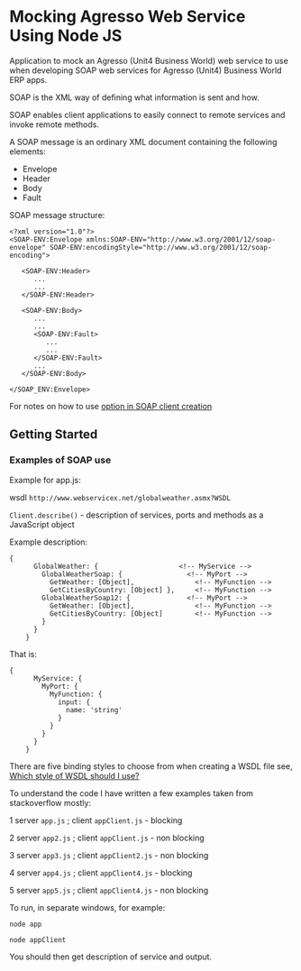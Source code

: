 # Mocking Agresso Web Service Using Node JS

Application to mock an Agresso (Unit4 Business World) web service to use when developing SOAP web services for Agresso (Unit4) Business World ERP apps.

SOAP is the XML way of defining what information is sent and how.

SOAP enables client applications to easily connect to remote services and invoke remote methods.

A SOAP message is an ordinary XML document containing the following elements:

* Envelope
* Header
* Body
* Fault

SOAP message structure:
```
<?xml version="1.0"?>
<SOAP-ENV:Envelope xmlns:SOAP-ENV="http://www.w3.org/2001/12/soap-envelope" SOAP-ENV:encodingStyle="http://www.w3.org/2001/12/soap-encoding">

   <SOAP-ENV:Header>
      ...
      ...
   </SOAP-ENV:Header>

   <SOAP-ENV:Body>
      ...
      ...
      <SOAP-ENV:Fault>
         ...
         ...
      </SOAP-ENV:Fault>
      ...
   </SOAP-ENV:Body>

</SOAP_ENV:Envelope>
```

For notes on how to use [option in SOAP client creation](http://stackoverflow.com/questions/20087573/node-js-and-async-module-error)

## Getting Started

### Examples of SOAP use

Example for app.js:

wsdl `http://www.webservicex.net/globalweather.asmx?WSDL`

`Client.describe()` - description of services, ports and methods as a JavaScript object

Example description:

```
{
      GlobalWeather: {                    <!-- MyService -->
        GlobalWeatherSoap: {                <!-- MyPort -->
          GetWeather: [Object],               <!-- MyFunction -->
          GetCitiesByCountry: [Object] },     <!-- MyFunction -->
        GlobalWeatherSoap12: {              <!-- MyPort -->
          GetWeather: [Object],               <!-- MyFunction -->
          GetCitiesByCountry: [Object]        <!-- MyFunction -->
        }
      }
    }
```

That is:

```
{
      MyService: {
        MyPort: {
          MyFunction: {
            input: {
              name: 'string'
            }
          }
        }
      }
    }
```



There are five binding styles to choose from when creating a WSDL file see, [Which style of WSDL should I use?](http://www.ibm.com/developerworks/library/ws-whichwsdl/)

To understand the code I have written a few examples taken from stackoverflow mostly:

1 server `app.js` ; client `appClient.js` - blocking

2 server `app2.js` ; client `appClient.js` - non blocking

3 server `app3.js` ; client `appClient2.js` - non blocking

4 server `app4.js` ; client `appClient4.js` - blocking

5 server `app5.js` ; client `appClient4.js` - non blocking


To run, in separate windows, for example:
```
node app
```
```
node appClient
```

You should then get description of service and output.




